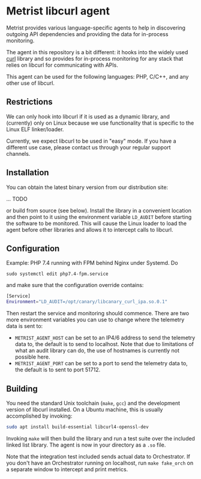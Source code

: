 # Metrist libcurl agent

Metrist provides various language-specific agents to help in discovering outgoing API dependencies and providing the
data for in-process monitoring.

The agent in this repository is a bit different: it hooks into the widely used [curl](https://curl.se/libcurl/) library and so provides for
in-process monitoring for any stack that relies on libcurl for communicating with APIs.

This agent can be used for the following languages: PHP, C/C++, and any other use of libcurl.

## Restrictions

We can only hook into libcurl if it is used as a dynamic library, and (currently) only on Linux because we use
functionality that is specific to the Linux ELF linker/loader.

Currently, we expect libcurl to be used in "easy" mode. If you have a different use case, please contact us through
your regular support channels.

## Installation

You can obtain the latest binary version from our distribution site:

... TODO

or build from source (see below). Install the library in a convenient location and then point to it
using the environment variable `LD_AUDIT` before starting the software to be monitored. This will
cause the Linux loader to load the agent before other libraries and allows it to intercept calls to
libcurl.

## Configuration

Example: PHP 7.4 running with FPM behind Nginx under Systemd. Do

```
sudo systemctl edit php7.4-fpm.service
```

and make sure that the configuration override contains:

``` sh
[Service]
Environment="LD_AUDIT=/opt/canary/libcanary_curl_ipa.so.0.1"
```

Then restart the service and monitoring should commence. There are two more environment
variables you can use to change where the telemetry data is sent to:

* `METRIST_AGENT_HOST` can be set to an IP4/6 address to send the telemetry data to, the default
  is to send to localhost. Note that due to limitations of what an audit library can do, the use of
  hostnames is currently not possible here.
* `METRIST_AGENT_PORT` can be set to a port to send the telemetry data to, the default is to
  sent to port 51712.


## Building

You need the standard Unix toolchain (`make`, `gcc`) and the development version of
libcurl installed. On a Ubuntu machine, this is usually accomplished by invoking:

``` sh
sudo apt install build-essential libcurl4-openssl-dev
```

Invoking `make` will then build the library and run a test suite over the included
linked list library. The agent is now in your directory as a `.so` file.

Note that the integration test included sends actual data to Orchestrator. If you
don't have an Orchestrator running on localhost, run `make fake_orch` on a separate
window to intercept and print metrics.
